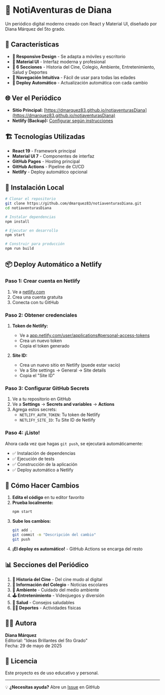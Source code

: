 # 📰 NotiAventuras de Diana

Un periódico digital moderno creado con React y Material UI, diseñado por Diana Márquez del 5to grado.

## 🌟 Características

- **📱 Responsive Design** - Se adapta a móviles y escritorio
- **🎨 Material UI** - Interfaz moderna y profesional
- **📰 6 Secciones** - Historia del Cine, Colegio, Ambiente, Entretenimiento, Salud y Deportes
- **🎯 Navegación Intuitiva** - Fácil de usar para todas las edades
- **🚀 Deploy Automático** - Actualización automática con cada cambio

## 🌐 Ver el Periódico

- **Sitio Principal:** [https://dmarquez83.github.io/notiaventurasDiana](https://dmarquez83.github.io/notiaventurasDiana)
- **Netlify (Backup):** [Configurar según instrucciones](#deploy-automático-a-netlify)

## 🏗️ Tecnologías Utilizadas

- **React 19** - Framework principal
- **Material UI 7** - Componentes de interfaz
- **GitHub Pages** - Hosting principal
- **GitHub Actions** - Pipeline de CI/CD
- **Netlify** - Deploy automático opcional

## 🚀 Instalación Local

```bash
# Clonar el repositorio
git clone https://github.com/dmarquez83/notiaventurasDiana.git
cd notiaventurasDiana

# Instalar dependencias
npm install

# Ejecutar en desarrollo
npm start

# Construir para producción
npm run build
```

## 📦 Deploy Automático a Netlify

### Paso 1: Crear cuenta en Netlify
1. Ve a [netlify.com](https://netlify.com)
2. Crea una cuenta gratuita
3. Conecta con tu GitHub

### Paso 2: Obtener credenciales
1. **Token de Netlify:**
   - Ve a [app.netlify.com/user/applications#personal-access-tokens](https://app.netlify.com/user/applications#personal-access-tokens)
   - Crea un nuevo token
   - Copia el token generado

2. **Site ID:**
   - Crea un nuevo sitio en Netlify (puede estar vacío)
   - Ve a Site settings → General → Site details
   - Copia el "Site ID"

### Paso 3: Configurar GitHub Secrets
1. Ve a tu repositorio en GitHub
2. Ve a **Settings** → **Secrets and variables** → **Actions**
3. Agrega estos secrets:
   - `NETLIFY_AUTH_TOKEN`: Tu token de Netlify
   - `NETLIFY_SITE_ID`: Tu Site ID de Netlify

### Paso 4: ¡Listo!
Ahora cada vez que hagas `git push`, se ejecutará automáticamente:
- ✅ Instalación de dependencias
- ✅ Ejecución de tests
- ✅ Construcción de la aplicación
- ✅ Deploy automático a Netlify

## 📝 Cómo Hacer Cambios

1. **Edita el código** en tu editor favorito
2. **Prueba localmente:**
   ```bash
   npm start
   ```
3. **Sube los cambios:**
   ```bash
   git add .
   git commit -m "Descripción del cambio"
   git push
   ```
4. **¡El deploy es automático!** - GitHub Actions se encarga del resto

## 📊 Secciones del Periódico

1. **🎥 Historia del Cine** - Del cine mudo al digital
2. **🏫 Información del Colegio** - Noticias escolares
3. **🌱 Ambiente** - Cuidado del medio ambiente
4. **🕹️ Entretenimiento** - Videojuegos y diversión
5. **🍓 Salud** - Consejos saludables
6. **🏊‍♀️ Deportes** - Actividades físicas

## 👩‍🎓 Autora

**Diana Márquez**  
Editorial: "Ideas Brillantes del 5to Grado"  
Fecha: 29 de mayo de 2025

## 📄 Licencia

Este proyecto es de uso educativo y personal.

---

💡 **¿Necesitas ayuda?** Abre un [Issue](https://github.com/dmarquez83/notiaventurasDiana/issues) en GitHub
